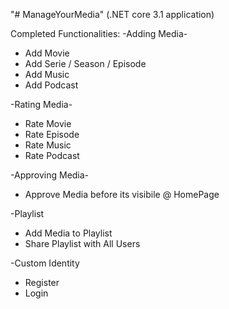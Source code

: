 "# ManageYourMedia" 
(.NET core 3.1 application)


Completed Functionalities:
-Adding Media-
- Add Movie
- Add Serie / Season / Episode
- Add Music
- Add Podcast

-Rating Media-
- Rate Movie
- Rate Episode
- Rate Music
- Rate Podcast

-Approving Media-
- Approve Media before its visibile @ HomePage

-Playlist
- Add Media to Playlist
- Share Playlist with All Users

-Custom Identity
- Register
- Login


